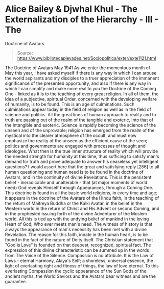 # Alice Bailey & Djwhal Khul - The Externalization of the Hierarchy - III - The
Doctrine of Avatars

> Source: https://www.bibliotecapleyades.net/Sociopolitica/exter/exte1121.html

The Doctrine of Avatars
May 1941
As we enter the momentous month of May this year, I have asked myself if there is any way in which I can arouse the world aspirants and my disciples to a truer appreciation of the immanent significance of the presented opportunity, and also if there is any way in which I can simplify and make more real to you the Doctrine of the Coming One - linked as it is to the teaching of every great religion. In all of them, the idea of a subjective, spiritual Order, concerned with the developing welfare of humanity, is to be found.
This is an age of culminations. Such culminations appear today in the field of religion as well as in the field of science and politics. All the great lines of human approach to reality and to truth are passing out of the realm of the tangible and exoteric, into that of the intangible and esoteric. Science is rapidly becoming the science of the unseen and of the unprovable; religion has emerged from the realm of the mystical into the clearer atmosphere of the occult, and must now emphasize the reality of the unseen as the efficient cause of the seen; politics and governments are engaged with processes of thought and ideologies.
What then is the true inner structure of reality which will provide the needed strength for humanity at this time, thus sufficing to satisfy man's demand for truth and prove adequate to answer his ceaseless yet intelligent questions?
I would assert here that the great and satisfying reply [286] to all human questioning and human need is to be found in the doctrine of Avatars, and in the continuity of divine Revelations. This is the persistent belief - ineradicable and unalterable - that (at major moments of world need) God reveals Himself through Appearances, through a Coming One. This doctrine is found in all the basic world religions, in every time and age; it appears in the doctrine of the Avatars of the Hindu faith, in the teaching of the return of Maitreya Buddha or the Kalki Avatar, in the belief in the Western world in the return of Christ and His Advent or second Coming, and in the prophesied issuing forth of the divine Adventurer of the Moslem world. All this is tied up with the undying belief of mankind in the loving Heart of God, Who ever meets man's need. The witness of history is that always the appearance of man's necessity has been met with a divine Revelation.
The reason for this faith, innate in the human heart, is to be found in the fact of the nature of Deity itself. The Christian statement that "God is Love" is founded on that deepest, recognized, spiritual fact. The expression of this divine characteristic can be summed up in the words from The Voice of the Silence:
Compassion is no attribute. It is the Law of Laws - eternal Harmony, Alaya's Self; a shoreless, universal essence, the light of everlasting right and fitness of things, the law of love eternal.
To this everlasting Compassion the cyclic appearance of the Sun Gods of the ancient myths, the World Saviors and the Avatars bear witness and are the guarantee.
